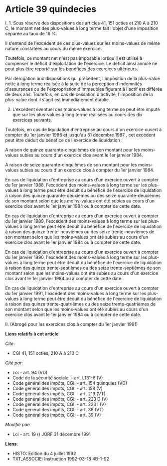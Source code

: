 # Article 39 quindecies

I. 1. Sous réserve des dispositions des articles 41, 151 octies et 210 A à 210 C, le montant net des plus-values à long terme
fait l'objet d'une imposition séparée au taux de 16 %.

Il s'entend de l'excédent de ces plus-values sur les moins-values de même nature constatées au cours du même exercice.

Toutefois, ce montant net n'est pas imposable lorsqu'il est utilisé à compenser le déficit d'exploitation de l'exercice. Le
déficit ainsi annulé ne peut plus être reporté sur les bénéfices des exercices ultérieurs.

Par dérogation aux dispositions qui précèdent, l'imposition de la plus-value nette à long terme réalisée à la suite de la
perception d'indemnités d'assurances ou de l'expropriation d'immeubles figurant à l'actif est différée de deux ans.
Toutefois, en cas de cessation d'activité, l'imposition de la plus-value dont il s'agit est immédiatement établie.

2. L'excédent éventuel des moins-values à long terme ne peut être imputé que sur les plus-values à long terme réalisées au
cours des dix exercices suivants.

Toutefois, en cas de liquidation d'entreprise au cours d'un exercice ouvert à compter du 1er janvier 1986 et jusqu'au 31
décembre 1987 , cet excédent peut être déduit du bénéfice de l'exercice de liquidation :

A raison de quinze quarante-cinquièmes de son montant pour les moins-values subies au cours d'un exercice clos avant le 1er
janvier 1984.

A raison de seize quarante-cinquièmes de son montant pour les moins-values subies au cours d'un exercice clos à compter du
1er janvier 1984.

En cas de liquidation d'entreprise au cours d'un exercice ouvert à compter du 1er janvier 1988, l'excédent des moins-values à
long terme sur les plus-values à long terme peut être déduit du bénéfice de l'exercice de liquidation à raison des quinze
quarante-deuxièmes ou des seize quarante-deuxièmes de son montant selon que les moins-values ont été subies au cours d'un
exercice clos avant le 1er janvier 1984 ou à compter de cette date.

En cas de liquidation d'entreprise au cours d'un exercice ouvert à compter du 1er janvier 1989, l'excédent des moins-values à
long terme sur les plus-values à long terme peut être déduit du bénéfice de l'exercice de liquidation à raison des quinze
trente-neuvièmes ou des seize trente-neuvièmes de son montant selon que les moins-values ont été subies au cours d'un
exercice clos avant le 1er janvier 1984 ou à compter de cette date.

En cas de liquidation d'entreprise au cours d'un exercice ouvert à compter du 1er janvier 1990, l'excédent des moins-values à
long terme sur les plus-values à long terme peut être déduit du bénéfice de l'exercice de liquidation à raison des quinze
trente-septièmes ou des seize trente-septièmes de son montant selon que les moins-values ont été subies au cours d'un
exercice clos avant le 1er janvier 1984 ou à compter de cette date.

En cas de liquidation d'entreprise au cours d'un exercice ouvert à compter du 1er janvier 1991, l'excédent des moins-values à
long terme sur les plus-values à long terme peut être déduit du bénéfice de l'exercice de liquidation à raison des quinze
trente-quatrièmes ou des seize trente-quatrièmes de son montant selon que les moins-values ont été subies au cours d'un
exercice clos avant le 1er janvier 1984 ou à compter de cette date.

II. (Abrogé pour les exercices clos à compter du 1er janvier 1991)

**Liens relatifs à cet article**

_Cite_:

  - CGI 41, 151 octies, 210 A à 210 C

_Cité par_:

  - Loi - art. 94 (VD)
  - Code de la sécurité sociale. - art. L131-6 (V)
  - Code général des impôts, CGI. - art. 154 quinquies (VD)
  - Code général des impôts, CGI. - art. 158 (V)
  - Code général des impôts, CGI. - art. 219 (VT)
  - Code général des impôts, CGI. - art. 223 D (V)
  - Code général des impôts, CGI. - art. 223 I (V)
  - Code général des impôts, CGI. - art. 38 (VT)
  - Code général des impôts, CGI. - art. 39 (V)

_Modifié par_:

  - Loi - art. 19 () JORF 31 décembre 1991

**Liens**:

  - HISTO: Edition du 4 juillet 1992
  - TXT_ASSOCIE: Instruction 1992-03-18 4B-1-92
